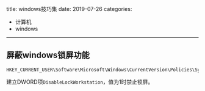 title: windows技巧集
date: 2019-07-26
categories:
- 计算机
- windows




---

## 屏蔽windows锁屏功能



```
HKEY_CURRENT_USER\Software\Microsoft\Windows\CurrentVersion\Policies\System
```

建立DWORD项`DisableLockWorkstation`，值为1时禁止锁屏。


